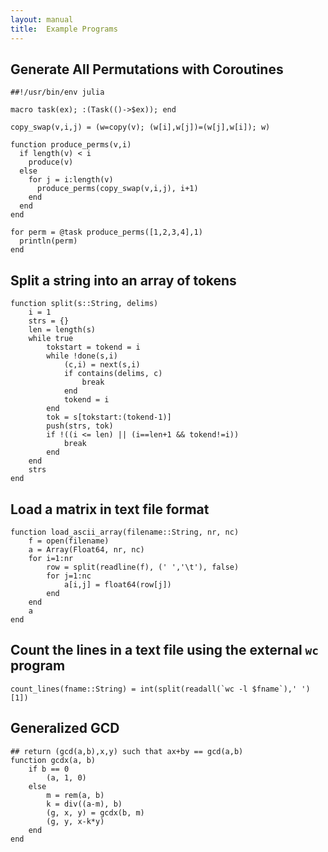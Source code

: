 ```yaml
---
layout: manual
title:  Example Programs
---
```


## Generate All Permutations with Coroutines

    ##!/usr/bin/env julia

    macro task(ex); :(Task(()->$ex)); end

    copy_swap(v,i,j) = (w=copy(v); (w[i],w[j])=(w[j],w[i]); w)

    function produce_perms(v,i)
      if length(v) < i
        produce(v)
      else
        for j = i:length(v)
          produce_perms(copy_swap(v,i,j), i+1)
        end
      end
    end

    for perm = @task produce_perms([1,2,3,4],1)
      println(perm)
    end

## Split a string into an array of tokens

    function split(s::String, delims)
        i = 1
        strs = {}
        len = length(s)
        while true
            tokstart = tokend = i
            while !done(s,i)
                (c,i) = next(s,i)
                if contains(delims, c)
                    break
                end
                tokend = i
            end
            tok = s[tokstart:(tokend-1)]
            push(strs, tok)
            if !((i <= len) || (i==len+1 && tokend!=i))
                break
            end
        end
        strs
    end

## Load a matrix in text file format

    function load_ascii_array(filename::String, nr, nc)
        f = open(filename)
        a = Array(Float64, nr, nc)
        for i=1:nr
            row = split(readline(f), (' ','\t'), false)
            for j=1:nc
                a[i,j] = float64(row[j])
            end
        end
        a
    end

## Count the lines in a text file using the external `wc` program

    count_lines(fname::String) = int(split(readall(`wc -l $fname`),' ')[1])

## Generalized GCD

    ## return (gcd(a,b),x,y) such that ax+by == gcd(a,b)
    function gcdx(a, b)
        if b == 0
            (a, 1, 0)
        else
            m = rem(a, b)
            k = div((a-m), b)
            (g, x, y) = gcdx(b, m)
            (g, y, x-k*y)
        end
    end
